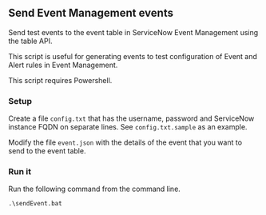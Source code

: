 ## Send Event Management events

Send test events to the event table in ServiceNow Event Management using the table API.

This script is useful for generating events to test configuration of Event and Alert rules in Event Management.

This script requires Powershell.

### Setup

Create a file `config.txt` that has the username, password and ServiceNow instance FQDN on separate lines. See `config.txt.sample` as an example.

Modify the file `event.json` with the details of the event that you want to send to the event table.

### Run it

Run the following command from the command line.

```
.\sendEvent.bat
```